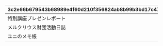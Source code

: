 |3c2e66b679543b68989e4f60d210f356824ab8b99b3bd17c4710425a592dac5f|2f1b652deffa376d5768e57232710fc3242502ba22d2586877f7803b1e6329c9|3894bbe7f90a2164ce2f433c8b0fa8894d3891e6ca56b30e35d0e7beeeca9ee6|aed08315ac23c95398fcf52174f17920ed719bf5e6d3d4b5aae6e7c7be849130|
| --- | --- | --- | --- |
|特別講座プレゼンレポート|1|20023105|0|
|メルクリウス財団活動日誌|2|20023111|0|
|ユニのメモ帳|3|20023115|2002301|